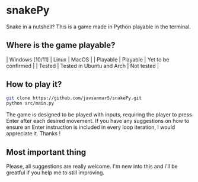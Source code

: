 # snakePy

Snake in a nutshell? This is a game made in Python playable in the terminal.

## Where is the game playable?

| Windows [10/11] | Linux  | MacOS |
| Playable       | Playable | Yet to be confirmed |
| Tested          | Tested in Ubuntu and Arch | Not tested |

## How to play it?

```bash
git clone https://github.com/javsanmar5/snakePy.git
python src/main.py
```

The game is designed to be played with inputs, requiring the player to press Enter after each desired movement. 
If you have any suggestions on how to ensure an Enter instruction is included in every loop iteration, I would appreciate it.
Thanks !

## Most important thing
Please, all suggestions are really welcome. I'm new into this and i'll be greatful if you help me to still improving.
